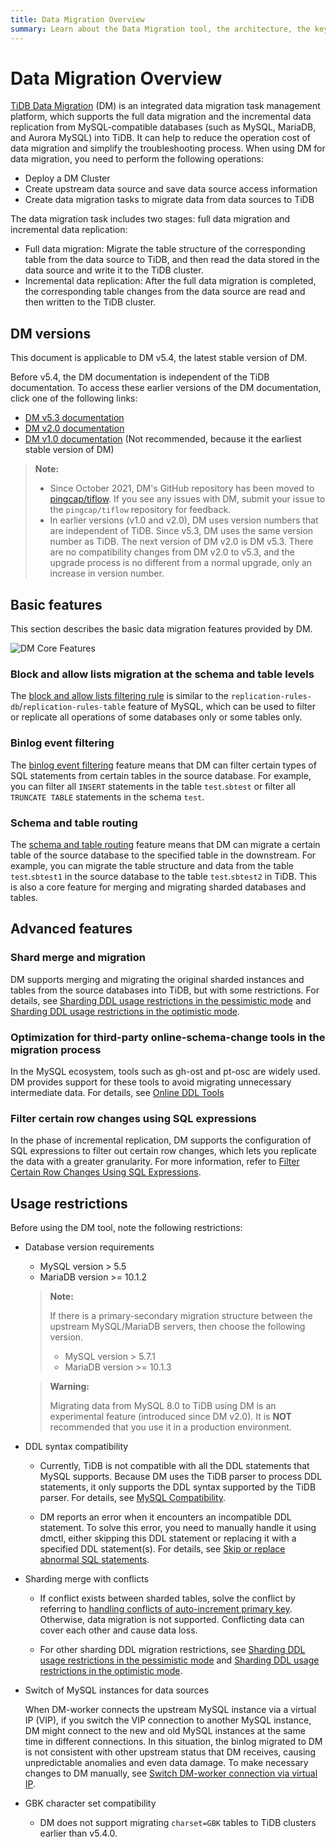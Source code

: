 ```yaml
---
title: Data Migration Overview
summary: Learn about the Data Migration tool, the architecture, the key components, and features.
---
```


<!-- markdownlint-disable MD007 -->

# Data Migration Overview

[TiDB Data Migration](https://github.com/pingcap/dm) (DM) is an integrated data migration task management platform, which supports the full data migration and the incremental data replication from MySQL-compatible databases (such as MySQL, MariaDB, and Aurora MySQL) into TiDB. It can help to reduce the operation cost of data migration and simplify the troubleshooting process. When using DM for data migration, you need to perform the following operations:

- Deploy a DM Cluster
- Create upstream data source and save data source access information
- Create data migration tasks to migrate data from data sources to TiDB

The data migration task includes two stages: full data migration and incremental data replication:

- Full data migration: Migrate the table structure of the corresponding table from the data source to TiDB, and then read the data stored in the data source and write it to the TiDB cluster.
- Incremental data replication: After the full data migration is completed, the corresponding table changes from the data source are read and then written to the TiDB cluster.

## DM versions

This document is applicable to DM v5.4, the latest stable version of DM.

Before v5.4, the DM documentation is independent of the TiDB documentation. To access these earlier versions of the DM documentation, click one of the following links:

- [DM v5.3 documentation](https://docs.pingcap.com/tidb-data-migration/v5.3)
- [DM v2.0 documentation](https://docs.pingcap.com/tidb-data-migration/v2.0/)
- [DM v1.0 documentation](https://docs.pingcap.com/tidb-data-migration/v1.0/) (Not recommended, because it the earliest stable version of DM)

> **Note:**
>
> - Since October 2021, DM's GitHub repository has been moved to [pingcap/tiflow](https://github.com/pingcap/tiflow/tree/master/dm). If you see any issues with DM, submit your issue to the `pingcap/tiflow` repository for feedback.
> - In earlier versions (v1.0 and v2.0), DM uses version numbers that are independent of TiDB. Since v5.3, DM uses the same version number as TiDB. The next version of DM v2.0 is DM v5.3. There are no compatibility changes from DM v2.0 to v5.3, and the upgrade process is no different from a normal upgrade, only an increase in version number.

## Basic features

This section describes the basic data migration features provided by DM.

![DM Core Features](https://download.pingcap.com/images/docs/dm/dm-core-features.png)

### Block and allow lists migration at the schema and table levels

The [block and allow lists filtering rule](/dm/dm-key-features.md#block-and-allow-table-lists) is similar to the `replication-rules-db`/`replication-rules-table` feature of MySQL, which can be used to filter or replicate all operations of some databases only or some tables only.

### Binlog event filtering

The [binlog event filtering](/dm/dm-key-features.md#binlog-event-filter) feature means that DM can filter certain types of SQL statements from certain tables in the source database. For example, you can filter all `INSERT` statements in the table `test`.`sbtest` or filter all `TRUNCATE TABLE` statements in the schema `test`.

### Schema and table routing

The [schema and table routing](/dm/dm-key-features.md#table-routing) feature means that DM can migrate a certain table of the source database to the specified table in the downstream. For example, you can migrate the table structure and data from the table `test`.`sbtest1` in the source database to the table `test`.`sbtest2` in TiDB. This is also a core feature for merging and migrating sharded databases and tables.

## Advanced features

### Shard merge and migration

DM supports merging and migrating the original sharded instances and tables from the source databases into TiDB, but with some restrictions. For details, see [Sharding DDL usage restrictions in the pessimistic mode](/dm/feature-shard-merge-pessimistic.md#restrictions) and [Sharding DDL usage restrictions in the optimistic mode](/dm/feature-shard-merge-optimistic.md#restrictions).

### Optimization for third-party online-schema-change tools in the migration process

In the MySQL ecosystem, tools such as gh-ost and pt-osc are widely used. DM provides support for these tools to avoid migrating unnecessary intermediate data. For details, see [Online DDL Tools](/dm/dm-key-features.md#online-ddl-tools)

### Filter certain row changes using SQL expressions

In the phase of incremental replication, DM supports the configuration of SQL expressions to filter out certain row changes, which lets you replicate the data with a greater granularity. For more information, refer to [Filter Certain Row Changes Using SQL Expressions](/dm/feature-expression-filter.md).

## Usage restrictions

Before using the DM tool, note the following restrictions:

+ Database version requirements

    - MySQL version > 5.5
    - MariaDB version >= 10.1.2

    > **Note:**
    >
    > If there is a primary-secondary migration structure between the upstream MySQL/MariaDB servers, then choose the following version.
    >
    > - MySQL version > 5.7.1
    > - MariaDB version >= 10.1.3

    > **Warning:**
    >
    > Migrating data from MySQL 8.0 to TiDB using DM is an experimental feature (introduced since DM v2.0). It is **NOT** recommended that you use it in a production environment.

+ DDL syntax compatibility

    - Currently, TiDB is not compatible with all the DDL statements that MySQL supports. Because DM uses the TiDB parser to process DDL statements, it only supports the DDL syntax supported by the TiDB parser. For details, see [MySQL Compatibility](/mysql-compatibility.md#ddl).

    - DM reports an error when it encounters an incompatible DDL statement. To solve this error, you need to manually handle it using dmctl, either skipping this DDL statement or replacing it with a specified DDL statement(s). For details, see [Skip or replace abnormal SQL statements](/dm/dm-faq.md#how-to-handle-incompatible-ddl-statements).

+ Sharding merge with conflicts

    - If conflict exists between sharded tables, solve the conflict by referring to [handling conflicts of auto-increment primary key](/dm/shard-merge-best-practices.md#handle-conflicts-of-auto-increment-primary-key). Otherwise, data migration is not supported. Conflicting data can cover each other and cause data loss.

    - For other sharding DDL migration restrictions, see [Sharding DDL usage restrictions in the pessimistic mode](/dm/feature-shard-merge-pessimistic.md#restrictions) and [Sharding DDL usage restrictions in the optimistic mode](/dm/feature-shard-merge-optimistic.md#restrictions).

+ Switch of MySQL instances for data sources

    When DM-worker connects the upstream MySQL instance via a virtual IP (VIP), if you switch the VIP connection to another MySQL instance, DM might connect to the new and old MySQL instances at the same time in different connections. In this situation, the binlog migrated to DM is not consistent with other upstream status that DM receives, causing unpredictable anomalies and even data damage. To make necessary changes to DM manually, see [Switch DM-worker connection via virtual IP](/dm/usage-scenario-master-slave-switch.md#switch-dm-worker-connection-via-virtual-ip).

+ GBK character set compatibility

    - DM does not support migrating `charset=GBK` tables to TiDB clusters earlier than v5.4.0.